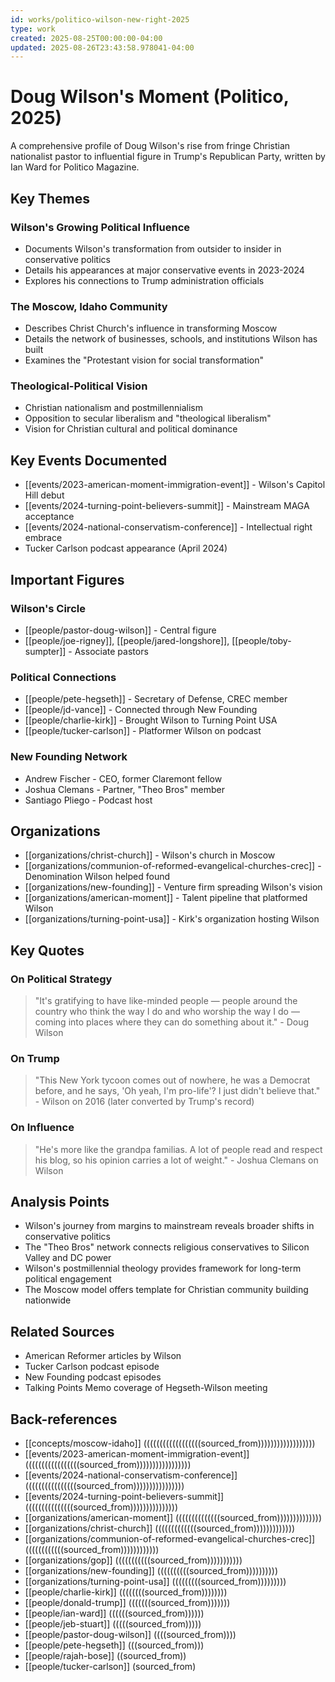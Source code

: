 ```yaml
---
id: works/politico-wilson-new-right-2025
type: work
created: 2025-08-25T00:00:00-04:00
updated: 2025-08-26T23:43:58.978041-04:00
---
```


# Doug Wilson's Moment (Politico, 2025)

A comprehensive profile of Doug Wilson's rise from fringe Christian nationalist pastor to influential figure in Trump's Republican Party, written by Ian Ward for Politico Magazine.

## Key Themes

### Wilson's Growing Political Influence
- Documents Wilson's transformation from outsider to insider in conservative politics
- Details his appearances at major conservative events in 2023-2024
- Explores his connections to Trump administration officials

### The Moscow, Idaho Community
- Describes Christ Church's influence in transforming Moscow
- Details the network of businesses, schools, and institutions Wilson has built
- Examines the "Protestant vision for social transformation"

### Theological-Political Vision
- Christian nationalism and postmillennialism
- Opposition to secular liberalism and "theological liberalism"
- Vision for Christian cultural and political dominance

## Key Events Documented

- [[events/2023-american-moment-immigration-event]] - Wilson's Capitol Hill debut
- [[events/2024-turning-point-believers-summit]] - Mainstream MAGA acceptance
- [[events/2024-national-conservatism-conference]] - Intellectual right embrace
- Tucker Carlson podcast appearance (April 2024)

## Important Figures

### Wilson's Circle
- [[people/pastor-doug-wilson]] - Central figure
- [[people/joe-rigney]], [[people/jared-longshore]], [[people/toby-sumpter]] - Associate pastors

### Political Connections
- [[people/pete-hegseth]] - Secretary of Defense, CREC member
- [[people/jd-vance]] - Connected through New Founding
- [[people/charlie-kirk]] - Brought Wilson to Turning Point USA
- [[people/tucker-carlson]] - Platformer Wilson on podcast

### New Founding Network
- Andrew Fischer - CEO, former Claremont fellow
- Joshua Clemans - Partner, "Theo Bros" member
- Santiago Pliego - Podcast host

## Organizations

- [[organizations/christ-church]] - Wilson's church in Moscow
- [[organizations/communion-of-reformed-evangelical-churches-crec]] - Denomination Wilson helped found
- [[organizations/new-founding]] - Venture firm spreading Wilson's vision
- [[organizations/american-moment]] - Talent pipeline that platformed Wilson
- [[organizations/turning-point-usa]] - Kirk's organization hosting Wilson

## Key Quotes

### On Political Strategy
> "It's gratifying to have like-minded people — people around the country who think the way I do and who worship the way I do — coming into places where they can do something about it." - Doug Wilson

### On Trump
> "This New York tycoon comes out of nowhere, he was a Democrat before, and he says, 'Oh yeah, I'm pro-life'? I just didn't believe that." - Wilson on 2016 (later converted by Trump's record)

### On Influence
> "He's more like the grandpa familias. A lot of people read and respect his blog, so his opinion carries a lot of weight." - Joshua Clemans on Wilson

## Analysis Points

- Wilson's journey from margins to mainstream reveals broader shifts in conservative politics
- The "Theo Bros" network connects religious conservatives to Silicon Valley and DC power
- Wilson's postmillennial theology provides framework for long-term political engagement
- The Moscow model offers template for Christian community building nationwide

## Related Sources

- American Reformer articles by Wilson
- Tucker Carlson podcast episode
- New Founding podcast episodes
- Talking Points Memo coverage of Hegseth-Wilson meeting

## Back-references
<!-- Auto-maintained by the system -->
- [[concepts/moscow-idaho]] ((((((((((((((((((sourced_from))))))))))))))))))
- [[events/2023-american-moment-immigration-event]] (((((((((((((((((sourced_from)))))))))))))))))
- [[events/2024-national-conservatism-conference]] ((((((((((((((((sourced_from))))))))))))))))
- [[events/2024-turning-point-believers-summit]] (((((((((((((((sourced_from)))))))))))))))
- [[organizations/american-moment]] ((((((((((((((sourced_from))))))))))))))
- [[organizations/christ-church]] (((((((((((((sourced_from)))))))))))))
- [[organizations/communion-of-reformed-evangelical-churches-crec]] ((((((((((((sourced_from))))))))))))
- [[organizations/gop]] (((((((((((sourced_from)))))))))))
- [[organizations/new-founding]] ((((((((((sourced_from))))))))))
- [[organizations/turning-point-usa]] (((((((((sourced_from)))))))))
- [[people/charlie-kirk]] ((((((((sourced_from))))))))
- [[people/donald-trump]] (((((((sourced_from)))))))
- [[people/ian-ward]] ((((((sourced_from))))))
- [[people/jeb-stuart]] (((((sourced_from)))))
- [[people/pastor-doug-wilson]] ((((sourced_from))))
- [[people/pete-hegseth]] (((sourced_from)))
- [[people/rajah-bose]] ((sourced_from))
- [[people/tucker-carlson]] (sourced_from)

